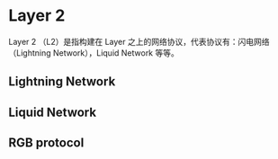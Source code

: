 # Layer 2

Layer 2 （L2）是指构建在 Layer 之上的网络协议，代表协议有：闪电网络（Lightning Network），Liquid Network 等等。

## Lightning Network

## Liquid Network

## RGB protocol
